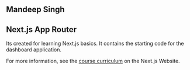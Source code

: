 ## Mandeep Singh
## Next.js App Router

Its created for learning Next.js basics. It contains the starting code for the dashboard application.

For more information, see the [course curriculum](https://nextjs.org/learn) on the Next.js Website.
